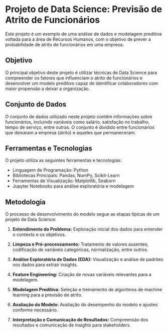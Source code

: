# Projeto de Data Science: Previsão de Atrito de Funcionários

Este projeto é um exemplo de uma análise de dados e modelagem preditiva voltada para a área de Recursos Humanos, com o objetivo de prever a probabilidade de atrito de funcionários em uma empresa.

## Objetivo

O principal objetivo deste projeto é utilizar técnicas de Data Science para compreender os fatores que influenciam o atrito de funcionários e desenvolver um modelo preditivo capaz de identificar colaboradores com maior propensão a deixar a organização.

## Conjunto de Dados

O conjunto de dados utilizado neste projeto contém informações sobre funcionários, incluindo variáveis como salário, satisfação no trabalho, tempo de serviço, entre outras. O conjunto é dividido entre funcionários que deixaram a empresa (atrito) e aqueles que permaneceram.

## Ferramentas e Tecnologias

O projeto utiliza as seguintes ferramentas e tecnologias:

- Linguagem de Programação: Python
- Bibliotecas Principais: Pandas, NumPy, Scikit-Learn
- Ferramentas de Visualização: Matplotlib, Seaborn
- Jupyter Notebooks para análise exploratória e modelagem

## Metodologia

O processo de desenvolvimento do modelo segue as etapas típicas de um projeto de Data Science:

1. **Entendimento do Problema:** Exploração inicial dos dados para entender o contexto e os objetivos.

2. **Limpeza e Pré-processamento:** Tratamento de valores ausentes, codificação de variáveis categóricas, normalização, entre outros.

3. **Análise Exploratória de Dados (EDA):** Visualização e análise de padrões nos dados para extrair insights.

4. **Feature Engineering:** Criação de novas variáveis relevantes para a modelagem.

5. **Modelagem Preditiva:** Seleção e treinamento de algoritmos de machine learning para a previsão de atrito.

6. **Avaliação do Modelo:** Avaliação do desempenho do modelo e ajustes conforme necessário.

7. **Interpretação e Comunicação de Resultados:** Compreensão dos resultados e comunicação de insights para stakeholders.
